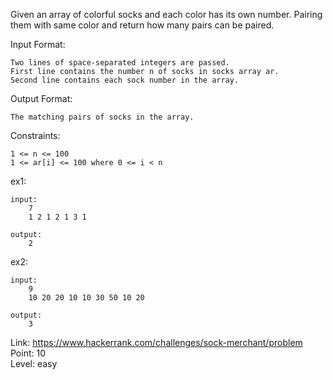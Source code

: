 Given an array of colorful socks and each color has its own number. Pairing them with same color and return how many pairs can be paired.<br />

Input Format:

	Two lines of space-separated integers are passed.
	First line contains the number n of socks in socks array ar.
	Second line contains each sock number in the array.

Output Format:

	The matching pairs of socks in the array.

Constraints:

	1 <= n <= 100
	1 <= ar[i] <= 100 where 0 <= i < n

ex1:

	input:
		7
		1 2 1 2 1 3 1

	output:
		2

ex2:

	input:
		9
		10 20 20 10 10 30 50 10 20

	output:
		3

Link: https://www.hackerrank.com/challenges/sock-merchant/problem<br />
Point: 10<br />
Level: easy

